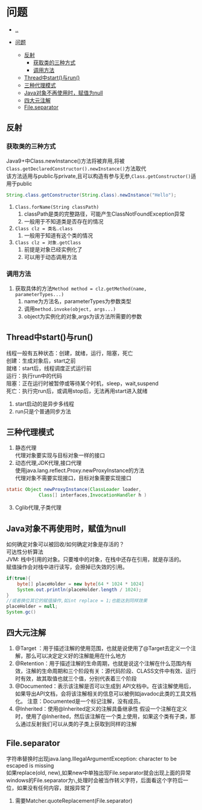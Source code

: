 # 问题

- [..](java-catalog.md)

- [问题](#问题)
  - [反射](#反射)
    - [获取类的三种方式](#获取类的三种方式)
    - [调用方法](#调用方法)
  - [Thread中start()与run()](#thread中start与run)
  - [三种代理模式](#三种代理模式)
  - [Java对象不再使用时，赋值为null](#java对象不再使用时赋值为null)
  - [四大元注解](#四大元注解)
  - [File.separator](#fileseparator)

## 反射

### 获取类的三种方式

Java9+中Class.newInstance()方法将被弃用,将被`Class.getDeclaredConstructor().newInstance()`方法取代  
该方法适用与public与private,且可以构造有参与无参,`Class.getConstructor()`适用于public  
```java
String.class.getConstructor(String.class).newInstance("Hello");
```

1. ``Class.forName(String classPath)``
   1. classPath是类的完整路径，可能产生ClassNotFoundException异常
   2. 一般用于不知道类是否存在的情况
2. ``Class clz = 类名.class``
   1. 一般用于知道有这个类的情况
3. ``Class clz = 对象.getClass``
   1. 前提是对象已经实例化了
   2. 可以用于动态调用方法


### 调用方法

1. 获取具体的方法``Method method = clz.getMethod(name, parameterTypes...)``
   1. name为方法名，parameterTypes为参数类型
   2. 调用``method.invoke(object, args...)``
   3. object为实例化的对象,args为该方法所需要的参数

## Thread中start()与run()

线程一般有五种状态：创建，就绪，运行，阻塞，死亡  
创建：生成对象后，start之前  
就绪：start后，线程调度正式运行前  
运行：执行run中的代码  
阻塞：正在运行时被暂停或等待某个时机，sleep，wait,suspend  
死亡：执行完run后，或调用stop后，无法再用start进入就绪  

1. start启动的是异步多线程
2. run只是个普通同步方法

## 三种代理模式

1. 静态代理  
   代理对象要实现与目标对象一样的接口
2. 动态代理,JDK代理,接口代理  
   使用java.lang.reflect.Proxy.newProxyInstance的方法  
   代理对象不需要实现接口，目标对象需要实现接口
```java
static Object newProxyInstance(ClassLoader loader, 
            Class[] interfaces,InvocationHandler h )
```
3. Cglib代理,子类代理

## Java对象不再使用时，赋值为null

如何确定对象可以被回收/如何确定对象是存活的？  
可达性分析算法  
JVM: 栈中引用的对象。只要堆中的对象，在栈中还存在引用，就是存活的。  
赋值操作会对栈中进行读写，会擦掉已失效的引用。
```java
if(true){
    byte[] placeHolder = new byte[64 * 1024 * 1024]
    System.out.println(placeHolder.length / 1024);
}
//或者换位其它的赋值操作,如int replace = 1;也能达到同样效果
placeHolder = null;
System.gc()
```

## 四大元注解

1. @Target ：用于描述注解的使用范围，也就是说使用了@Target去定义一个注解，那么可以决定定义好的注解能用在什么地方
2. @Retention：用于描述注解的生命周期，也就是说这个注解在什么范围内有效，注解的生命周期和三个阶段有关：源代码阶段、CLASS文件中有效、运行时有效，故其取值也就三个值，分别代表着三个阶段
3. @Documented：表示该注解是否可以生成到 API文档中。在该注解使用后，如果导出API文档，会将该注解相关的信息可以被例如javadoc此类的工具文档化。 注意：Documented是一个标记注解，没有成员。
4. @Inherited：使用@Inherited定义的注解具备继承性
假设一个注解在定义时，使用了@Inherited，然后该注解在一个类上使用，如果这个类有子类，那么通过反射我们可以从类的子类上获取到同样的注解

## File.separator

字符串替换时出现java.lang.IllegalArgumentException: character to be escaped is missing  
如果replace(old, new),如果new中单独出现File.separator就会出现上面的异常  
windows的File.separator为`\`,处理时会被当作转义字符，后面看这个字符后一位，如果没有任何内容，就报异常了  

1. 需要Matcher.quoteReplacement(File.separator)